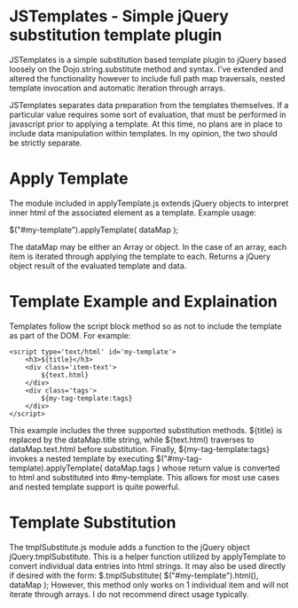 JSTemplates - Simple jQuery substitution template plugin
==================

JSTemplates is a simple substitution based template plugin to jQuery based loosely on the Dojo.string.substitute 
method and syntax. I've extended and altered the functionality however to include full path map traversals, 
nested template invocation and automatic iteration through arrays.

JSTemplates separates data preparation from the templates themselves. If a particular value requires some sort
of evaluation, that must be performed in javascript prior to applying a template. At this time, no plans are 
in place to include data manipulation within templates. In my opinion, the two should be strictly separate.

Apply Template
=============

The module included in applyTemplate.js extends jQuery objects to interpret inner html of the associated 
element as a template. Example usage:

$("#my-template").applyTemplate( dataMap );

The dataMap may be either an Array or object. In the case of an array, each item is iterated through applying the template
to each. Returns a jQuery object result of the evaluated template and data. 

Template Example and Explaination
===============

Templates follow the script block method so as not to include the template as part of the DOM. For example:

    <script type='text/html' id='my-template'>
        <h3>${title}</h3>
        <div class='item-text'>
            ${text.html}
        </div>
        <div class='tags'>
            ${my-tag-template:tags}
        </div>
    </script>    
      
This example includes the three supported substitution methods. ${title} is replaced by the dataMap.title string, while
${text.html} traverses to dataMap.text.html before substitution. Finally, ${my-tag-template:tags} invokes a nested template
by executing $("#my-tag-template).applyTemplate( dataMap.tags ) whose return value is converted to html and substituted
into #my-template. This allows for most use cases and nested template support is quite powerful.

Template Substitution
============
The tmplSubstitute.js module adds a function to the jQuery object jQuery.tmplSubstitute. This is a helper function utilized
by applyTemplate to convert individual data entries into html strings. It may also be used directly if desired with the form:
$.tmplSubstitute( $("#my-template").html(), dataMap ); However, this method only works on 1 individual item and will not
iterate through arrays. I do not recommend direct usage typically. 
